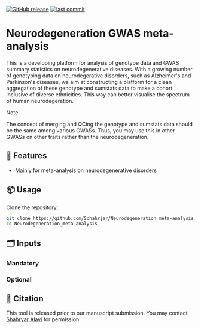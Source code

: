 [![GitHub release](https://img.shields.io/github/v/release/Schahrjar/Neurodegeneration_meta-analysis)](https://github.com/Schahrjar/Neurodegeneration_meta-analysis/releases/latest)
[![last commit](https://img.shields.io/github/last-commit/Schahrjar/Neurodegeneration_meta-analysis)](https://github.com/Schahrjar/Neurodegeneration_meta-analysis/commits/main)

# Neurodegeneration GWAS meta-analysis
This is a developing platform for analysis of genotype data and GWAS summary statistics on neurodegenerative diseases. With a growing number of genotyping data on neurodegerative disorders, such as Alzheimer's and Parkinson's diseases, we aim at constructing a platform for a clean aggregation of these genotype and sumstats data to make a cohort inclusive of diverse ethnicities. This way can better visualise the spectrum of human neurodegeration.

> [!NOTE]
> The concept of merging and QCing the genotype and sumstats data should be the same among various GWASs. Thus, you may use this in other GWASs on other traits rather than the neurodegeneration.

## 🔧 Features
- Mainly for meta-analysis on neurodegenerative disorders

## 📦 Usage
Clone the repository:

```bash
git clone https://github.com/Schahrjar/Neurodegeneration_meta-analysis.git
cd Neurodegeneration_meta-analysis

```

## 🗂️ Inputs
### Mandatory

### Optional

## 📜 Citation

This tool is released prior to our manuscript submission. You may contact [Shahryar Alavi](https://schahrjar.github.io/) for permission.
